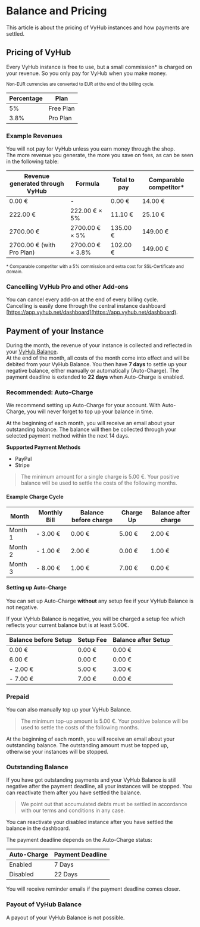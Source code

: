 # Balance and Pricing

This article is about the pricing of VyHub instances and how payments are settled.

## Pricing of VyHub

Every VyHub instance is free to use, but a small commission* is charged on your revenue. So you only pay for
VyHub when you make money.

<sub>Non-EUR currencies are converted to EUR at the end of the billing cycle.</sub>

| Percentage | Plan      |
|------------|-----------|
| 5%         | Free Plan |
| 3.8%       | Pro Plan  |

### Example Revenues

You will not pay for VyHub unless you earn money through the shop.  
The more revenue you generate, the more you save on fees, as can be seen in the following table:

| Revenue generated through VyHub | Formula          | Total to pay | Comparable competitor* |
|---------------------------------|------------------|--------------|------------------------|
| 0.00 €                          | -                | 0.00 €       | 14.00 €                |
| 222.00 €                        | 222.00 € × 5%    | 11.10 €      | 25.10 €                |
| 2700.00 €                       | 2700.00 € × 5%   | 135.00 €     | 149.00 €               |
| 2700.00 € (with Pro Plan)       | 2700.00 € × 3.8% | 102.00 €     | 149.00 €               |

<sub>* Comparable competitor with a 5% commission and extra cost for SSL-Certificate and domain.</sub>

### Cancelling VyHub Pro and other Add-ons

You can cancel every add-on at the end of every billing cycle.   
Cancelling is easily done through the central instance
dashboard [https://app.vyhub.net/dashboard](https://app.vyhub.net/dashboard).

## Payment of your Instance

During the month, the revenue of your instance is collected and reflected in
your [VyHub Balance](https://app.vyhub.net/account).  
At the end of the month, all costs of the month come into effect and will be debited from your VyHub Balance.
You then have __7 days__ to settle up your negative balance, either manually or automatically (Auto-Charge). The payment
deadline is extended to __22 days__ when Auto-Charge is enabled.

### Recommended: Auto-Charge

We recommend setting up Auto-Charge for your account.
With Auto-Charge, you will never forget to top up your balance in time.

At the beginning of each month, you will receive an email about your outstanding balance.
The balance will then be collected through your selected payment method within the next 14 days.

**Supported Payment Methods**

- PayPal
- Stripe

> The minimum amount for a single charge is 5.00 €. Your positive balance will be used to settle the costs of the
> following months.

#### Example Charge Cycle

| Month   | Monthly Bill | Balance before charge | Charge Up | Balance after charge |
|---------|--------------|-----------------------|-----------|----------------------|
| Month 1 | - 3.00 €     | 0.00 €                | 5.00 €    | 2.00 €               |
| Month 2 | - 1.00 €     | 2.00 €                | 0.00 €    | 1.00 €               |
| Month 3 | - 8.00 €     | 1.00 €                | 7.00 €    | 0.00 €               |

#### Setting up Auto-Charge

You can set up Auto-Charge **without** any setup fee if your VyHub Balance is not negative.

If your VyHub Balance is negative, you will be charged a setup fee which reflects your current balance but is at least
5.00€.

| Balance before Setup | Setup Fee | Balance after Setup |  
|----------------------|-----------|---------------------|
| 0.00 €               | 0.00 €    | 0.00 €              | 
| 6.00 €               | 0.00 €    | 0.00 €              | 
| - 2.00 €             | 5.00 €    | 3.00 €              | 
| - 7.00 €             | 7.00 €    | 0.00 €              | 

### Prepaid

You can also manually top up your VyHub Balance.

> The minimum top-up amount is 5.00 €. Your positive balance will be used to settle the costs of the following months.

At the beginning of each month, you will receive an email about your outstanding balance. The outstanding amount must be
topped up, otherwise your instances will be stopped.

### Outstanding Balance

If you have got outstanding payments and your VyHub Balance is still negative after the payment deadline, all your
instances will be stopped. You can reactivate
them after you have settled the balance.

> We point out that accumulated debts must be settled in accordance with our terms and conditions in any case.

You can reactivate your disabled instance after you have settled the balance in the dashboard.

The payment deadline depends on the Auto-Charge status:

| Auto-Charge | Payment Deadline |
|-------------|------------------|
| Enabled     | 7 Days           | 
| Disabled    | 22 Days          | 

You will receive reminder emails if the payment deadline comes closer.

### Payout of VyHub Balance

A payout of your VyHub Balance is not possible.


